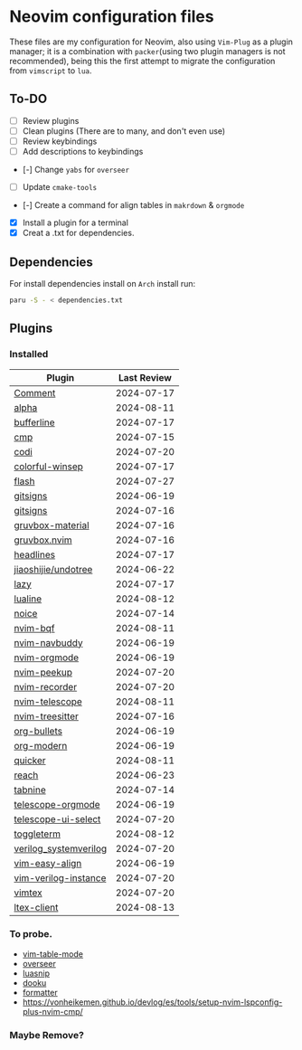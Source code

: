 # Neovim configuration files

These files are my configuration for Neovim, also using `Vim-Plug` as a plugin manager; it is a combination with `packer`(using two plugin managers is not recommended), being this the first attempt to migrate the configuration from `vimscript` to `lua`.

## To-DO
* [ ] Review plugins
* [ ] Clean plugins (There are to many, and don't even use)
* [ ] Review keybindings
* [ ] Add descriptions to keybindings
* [-] Change `yabs` for `overseer`
* [ ] Update `cmake-tools`
* [-] Create a command for align tables in `makrdown` & `orgmode`
* [X] Install a plugin for a terminal
* [X] Creat a .txt for dependencies.

## Dependencies
For install dependencies install on `Arch` install []() run:
```sh
paru -S - < dependencies.txt
```


## Plugins

### Installed

| Plugin                                                                            | Last Review   |
| --------------------------------------------------------------------------------- | ------------- |
| [Comment](https://github.com/numToStr/Comment.nvim)                               | 2024-07-17    |
| [alpha](https://github.com/goolord/alpha-nvim)                                    | 2024-08-11    |
| [bufferline](https://github.com/akinsho/bufferline.nvim?tab=readme-ov-file)       | 2024-07-17    |
| [cmp](https://github.com/hrsh7th/nvim-cmp)                                        | 2024-07-15    |
| [codi](https://github.com/metakirby5/codi.vim)                                    | 2024-07-20    |
| [colorful-winsep](https://github.com/nvim-zh/colorful-winsep.nvim)                | 2024-07-17    |
| [flash](https://github.com/folke/flash.nvim)                                      | 2024-07-27    |
| [gitsigns](https://github.com/lewis6991/gitsigns.nvim)                            | 2024-06-19    |
| [gitsigns](https://github.com/lewis6991/gitsigns.nvim)                            | 2024-07-16    |
| [gruvbox-material](https://github.com/sainnhe/gruvbox-material)                   | 2024-07-16    |
| [gruvbox.nvim](https://github.com/ellisonleao/gruvbox.nvim)                       | 2024-07-16    |
| [headlines](https://github.com/lukas-reineke/headlines.nvim)                      | 2024-07-17    |
| [jiaoshijie/undotree](https://github.com/jiaoshijie/undotree)                     | 2024-06-22    |
| [lazy](https://github.com/folke/lazy.nvim)                                        | 2024-07-17    |
| [lualine](https://github.com/nvim-lualine/lualine.nvim)                           | 2024-08-12    |
| [noice](https://github.com/folke/noice.nvim)                                      | 2024-07-14    |
| [nvim-bqf](https://github.com/kevinhwang91/nvim-bqf)                              | 2024-08-11    |
| [nvim-navbuddy](https://github.com/SmiteshP/nvim-navbuddy.git)                    | 2024-06-19    |
| [nvim-orgmode](https://github.com/nvim-orgmode/orgmode)                           | 2024-06-19    |
| [nvim-peekup](https://github.com/gennaro-tedesco/nvim-peekup)                     | 2024-07-20    |
| [nvim-recorder](https://github.com/chrisgrieser/nvim-recorder)                    | 2024-07-20    |
| [nvim-telescope](https://github.com/nvim-telescope/telescope.nvim)                | 2024-08-11    |
| [nvim-treesitter](https://github.com/nvim-treesitter/nvim-treesitter)             | 2024-07-16    |
| [org-bullets](https://github.com/nvim-orgmode/org-bullets.nvim)                   | 2024-06-19    |
| [org-modern](https://github.com/danilshvalov/org-modern.nvim)                     | 2024-06-19    |
| [quicker](https://github.com/stevearc/quicker.nvim)                               | 2024-08-11    |
| [reach](https://github.com/toppair/reach.nvim)                                    | 2024-06-23    |
| [tabnine](https://github.com/codota/tabnine-nvim)                                 | 2024-07-14    |
| [telescope-orgmode](https://github.com/nvim-orgmode/telescope-orgmode.nvim)       | 2024-06-19    |
| [telescope-ui-select](https://github.com/nvim-telescope/telescope-ui-select.nvim) | 2024-07-20    |
| [toggleterm](https://github.com/akinsho/toggleterm.nvim)                          | 2024-08-12    |
| [verilog_systemverilog](https://github.com/vhda/verilog_systemverilog.vim)        | 2024-07-20    |
| [vim-easy-align](https://github.com/junegunn/vim-easy-align)                      | 2024-06-19    |
| [vim-verilog-instance](https://github.com/antoinemadec/vim-verilog-instance)      | 2024-07-20    |
| [vimtex](https://github.com/lervag/vimtex)                                        | 2024-07-20    |
| [ltex-client](https://github.com/icewind/ltex-client.nvim)                        | 2024-08-13    |

### To probe.

* [vim-table-mode](https://github.com/dhruvasagar/vim-table-mode)
* [overseer](https://github.com/stevearc/overseer.nvim)
* [luasnip](https://github.com/L3MON4D3/LuaSnip)
* [dooku](https://github.com/Zeioth/dooku.nvim)
* [formatter](https://github.com/mhartington/formatter.nvim)
* https://vonheikemen.github.io/devlog/es/tools/setup-nvim-lspconfig-plus-nvim-cmp/

### Maybe Remove?

